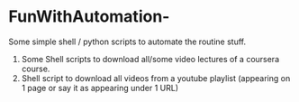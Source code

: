 # FunWithAutomation-
Some simple shell / python scripts to automate the routine stuff.

1. Some Shell scripts to download all/some video lectures of a coursera course.
2. Shell script to download all videos from a youtube playlist (appearing on 1 page or say it as appearing under 1 URL)

